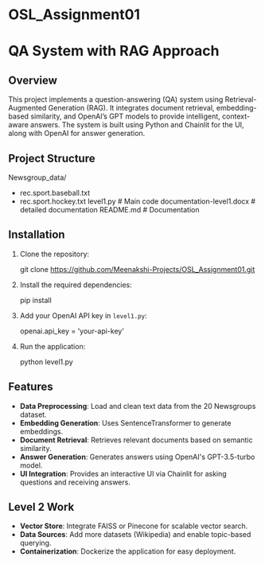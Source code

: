 # OSL_Assignment01

# QA System with RAG Approach

## Overview

This project implements a question-answering (QA) system using Retrieval-Augmented Generation (RAG). It integrates document retrieval, embedding-based similarity, and OpenAI’s GPT models to provide intelligent, context-aware answers. The system is built using Python and Chainlit for the UI, along with OpenAI for answer generation.

## Project Structure
Newsgroup_data/
- rec.sport.baseball.txt
- rec.sport.hockey.txt
level1.py # Main code
documentation-level1.docx # detailed documentation
README.md # Documentation


## Installation

1. Clone the repository:

    git clone https://github.com/Meenakshi-Projects/OSL_Assignment01.git


2. Install the required dependencies:

    pip install

3. Add your OpenAI API key in `level1.py`:

    openai.api_key = 'your-api-key'

4. Run the application:

    python level1.py

## Features

- **Data Preprocessing**: Load and clean text data from the 20 Newsgroups dataset.
- **Embedding Generation**: Uses SentenceTransformer to generate embeddings.
- **Document Retrieval**: Retrieves relevant documents based on semantic similarity.
- **Answer Generation**: Generates answers using OpenAI's GPT-3.5-turbo model.
- **UI Integration**: Provides an interactive UI via Chainlit for asking questions and receiving answers.

## Level 2 Work

- **Vector Store**: Integrate FAISS or Pinecone for scalable vector search.
- **Data Sources**: Add more datasets (Wikipedia) and enable topic-based querying.
- **Containerization**: Dockerize the application for easy deployment.
